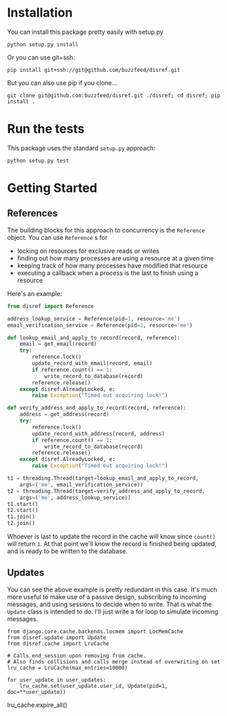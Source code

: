 # Installation

You can install this package pretty easily with setup.py

```
python setup.py install
```

Or you can use git+ssh:

```
pip install git+ssh://git@github.com/buzzfeed/disref.git 
```

But you can also use pip if you clone...

```
git clone git@github.com:buzzfeed/disref.git ./disref; cd disref; pip install .
```

# Run the tests

This package uses the standard `setup.py` approach:

```
python setup.py test
```

# Getting Started

## References

The building blocks for this approach to concurrency is the `Reference` object. You can use `Reference` s for 

* locking on resources for exclusive reads or writes
* finding out how many processes are using a resource at a given time
* keeping track of how many processes have modified that resource
* executing a callback when a process is the last to finish using a resource

Here's an example:

```python
from disref import Reference

address_lookup_service = Reference(pid=1, resource='me')
email_verification_service = Reference(pid=2, resource='me')

def lookup_email_and_apply_to_record(record, reference):
    email = get_email(record)
    try:
        reference.lock()
        update_record_with_email(record, email)
        if reference.count() == 1:
            write_record_to_database(record)
        reference.release()
    except disref.AlreadyLocked, e:
        raise Exception("Timed out acquiring lock!")

def verify_address_and_apply_to_record(record, reference):
    address = get_address(record)
    try:
        reference.lock()
        update_record_with_address(record, address)
        if reference.count() == 1:
            write_record_to_database(record)
        reference.release()
    except disref.AlreadyLocked, e:
        raise Exception("Timed out acquiring lock!")

t1 = threading.Thread(target=lookup_email_and_apply_to_record,
    args=('me', email_verification_service))
t2 = threading.Thread(target=verify_address_and_apply_to_record,
    args=('me', address_lookup_service))
t1.start()
t2.start()
t1.join()
t2.join()
```

Whoever is last to update the record in the cache will know since `count()` will return `1`. At that point we'll know the record is finished being updated, and is ready to be written to the database. 

## Updates

You can see the above example is pretty redundant in this case. It's much more useful to make use of a passive design, subscribing to incoming messages, and using sessions to decide when to write. That is what the `Update` class is intended to do. I'll just write a for loop to simulate incoming messages.

```
from django.core.cache.backends.locmem import LocMemCache
from disref.update import Update
from disref.cache import LruCache

# Calls end_session upon removing from cache.
# Also finds collisions and calls merge instead of overwriting on set
lru_cache = LruCache(max_entries=10000) 

for user_update in user_updates:
    lru_cache.set(user_update.user_id, Update(pid=1, doc=**user_update))

```
lru_cache.expire_all()

